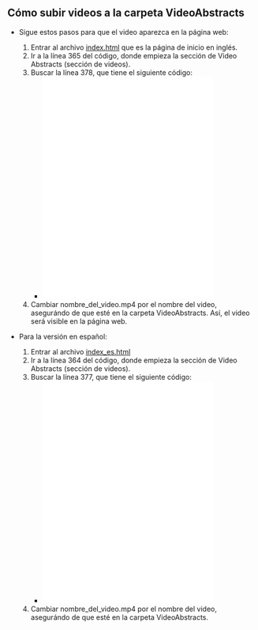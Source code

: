 ## Cómo subir videos a la carpeta VideoAbstracts

- Sigue estos pasos para que el video aparezca en la página web:
   1. Entrar al archivo [index.html](https://github.com/LaboratorioSaludVisual/LabSaludVisual/blob/main/index.html) que es la página de inicio en inglés.
   2. Ir a la línea 365 del código, donde empieza la sección de Video Abstracts (sección de videos).
   3. Buscar la línea 378, que tiene el siguiente código:
      * <iframe width="80%" height="450" src="VideoAbstracts/nombre_del_video.mp4" frameborder="0" allowfullscreen></iframe>
   5. Cambiar nombre_del_video.mp4 por el nombre del video, asegurándo de que esté en la carpeta VideoAbstracts. Así, el video será visible en la página web.
      
- Para la versión en español:
   1. Entrar al archivo [index_es.html](https://github.com/LaboratorioSaludVisual/LabSaludVisual/blob/main/index_es.html)
   2. Ir a la línea 364 del código, donde empieza la sección de Video Abstracts (sección de videos).
   3. Buscar la línea 377, que tiene el siguiente código:
      * <iframe width="80%" height="450" src="VideoAbstracts/nombre_del_video.mp4" frameborder="0" allowfullscreen></iframe>
   5. Cambiar nombre_del_video.mp4 por el nombre del video, asegurándo de que esté en la carpeta VideoAbstracts. 
      


   
